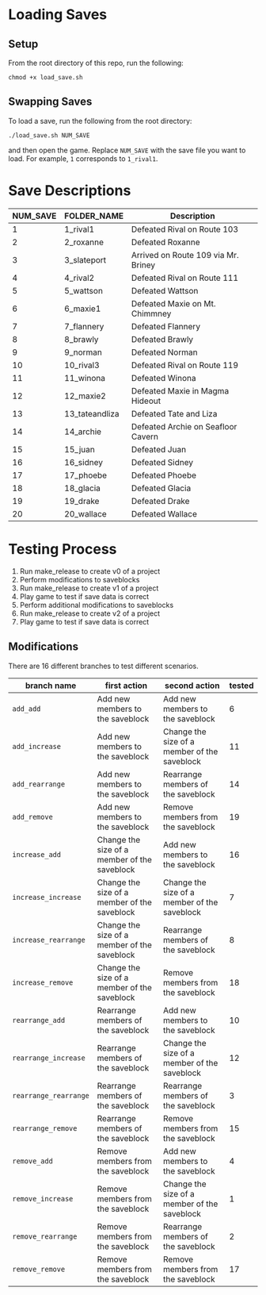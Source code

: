 # Loading Saves

## Setup

From the root directory of this repo, run the following:

`chmod +x load_save.sh`

## Swapping Saves

To load a save, run the following from the root directory:

`./load_save.sh NUM_SAVE`

and then open the game. Replace `NUM_SAVE` with the save file you want to load. For example, `1` corresponds to `1_rival1`. 

# Save Descriptions

|NUM_SAVE|FOLDER_NAME|Description|
|---|---|---|
1 | 1_rival1 | Defeated Rival on Route 103 |
2 | 2_roxanne | Defeated Roxanne |
3 | 3_slateport | Arrived on Route 109 via Mr. Briney  |
4 | 4_rival2 | Defeated Rival on Route 111 |
5 | 5_wattson | Defeated Wattson |
6 | 6_maxie1 | Defeated Maxie on Mt. Chimmney |
7 | 7_flannery | Defeated Flannery |
8 | 8_brawly | Defeated Brawly |
9 | 9_norman | Defeated Norman |
10 | 10_rival3 | Defeated Rival on Route 119 |
11 | 11_winona | Defeated Winona |
12 | 12_maxie2 | Defeated Maxie in Magma Hideout|
13 | 13_tateandliza | Defeated Tate and Liza |
14 | 14_archie | Defeated Archie on Seafloor Cavern |
15 | 15_juan | Defeated Juan |
16 | 16_sidney | Defeated Sidney |
17 | 17_phoebe | Defeated Phoebe |
18 | 18_glacia | Defeated Glacia |
19 | 19_drake | Defeated Drake |
20 | 20_wallace | Defeated Wallace |

# Testing Process
1) Run make_release to create v0 of a project
2) Perform modifications to saveblocks
3) Run make_release to create v1 of a project
4) Play game to test if save data is correct
5) Perform additional modifications to saveblocks
6) Run make_release to create v2 of a project
7) Play game to test if save data is correct

## Modifications
There are 16 different branches to test different scenarios. 

branch name|first action|second action|tested 
|---|---|---|---|
`add_add`|Add new members to the saveblock|Add new members to the saveblock|6
`add_increase`|Add new members to the saveblock|Change the size of a member of the saveblock|11
`add_rearrange`|Add new members to the saveblock|Rearrange members of the saveblock|14
`add_remove`|Add new members to the saveblock|Remove members from the saveblock|19
`increase_add`|Change the size of a member of the saveblock|Add new members to the saveblock|16
`increase_increase`|Change the size of a member of the saveblock|Change the size of a member of the saveblock|7
`increase_rearrange`|Change the size of a member of the saveblock|Rearrange members of the saveblock|8
`increase_remove`|Change the size of a member of the saveblock|Remove members from the saveblock|18
`rearrange_add`|Rearrange members of the saveblock|Add new members to the saveblock|10
`rearrange_increase`|Rearrange members of the saveblock|Change the size of a member of the saveblock|12
`rearrange_rearrange`|Rearrange members of the saveblock|Rearrange members of the saveblock|3
`rearrange_remove`|Rearrange members of the saveblock|Remove members from the saveblock|15
`remove_add`|Remove members from the saveblock|Add new members to the saveblock|4
`remove_increase`|Remove members from the saveblock|Change the size of a member of the saveblock|1
`remove_rearrange`|Remove members from the saveblock|Rearrange members of the saveblock|2
`remove_remove`|Remove members from the saveblock|Remove members from the saveblock|17
